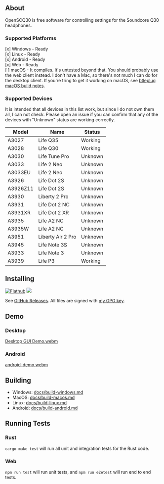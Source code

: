 ## About

OpenSCQ30 is free software for controlling settings for the Soundcore Q30 headphones.

### Supported Platforms

[x] Windows - Ready  
[x] Linux - Ready  
[x] Android - Ready  
[x] Web - Ready  
[ ] macOS - It compiles. It's untested beyond that. You should probably use the web client instead. I don't have a Mac, so there's not much I can do for the desktop client. If you're tring to get it working on macOS, see [btleplug macOS build notes](https://github.com/deviceplug/btleplug#user-content-macos).

### Supported Devices

It is intended that all devices in this list work, but since I do not own them all, I can not check. Please open an issue if you can confirm that any of the devices with "Unknown" status are working correctly.

| Model    | Name              | Status  |
| -------- | ----------------- | ------- |
| A3027    | Life Q35          | Working |
| A3028    | Life Q30          | Working |
| A3030    | Life Tune Pro     | Unknown |
| A3033    | Life 2 Neo        | Unknown |
| A3033EU  | Life 2 Neo        | Unknown |
| A3926    | Life Dot 2S       | Unknown |
| A3926Z11 | Life Dot 2S       | Unknown |
| A3930    | Liberty 2 Pro     | Unknown |
| A3931    | Life Dot 2 NC     | Unknown |
| A3931XR  | Life Dot 2 XR     | Unknown |
| A3935    | Life A2 NC        | Unknown |
| A3935W   | Life A2 NC        | Unknown |
| A3951    | Liberty Air 2 Pro | Unknown |
| A3945    | Life Note 3S      | Unknown |
| A3933    | Life Note 3       | Unknown |
| A3939    | Life P3           | Working |

## Installing

[![Flathub](https://img.shields.io/flathub/v/com.oppzippy.OpenSCQ30)](https://flathub.org/apps/com.oppzippy.OpenSCQ30)
[![](https://img.shields.io/endpoint?url=https://apt.izzysoft.de/fdroid/api/v1/shield/com.oppzippy.openscq30)](https://apt.izzysoft.de/fdroid/index/apk/com.oppzippy.openscq30)

See [GitHub Releases](https://github.com/Oppzippy/OpenSCQ30/releases). All files are signed with [my GPG key](https://kylescheuing.com/publickey.txt).

## Demo

### Desktop

[Desktop GUI Demo.webm](https://user-images.githubusercontent.com/2236514/229958756-aaa2a6d3-e908-4195-aad6-b0bcfda139a8.webm)

### Android

[android-demo.webm](https://github.com/Oppzippy/OpenSCQ30/assets/2236514/2d351d63-64b8-4253-abdf-3bb5384888c1)

## Building

-   Windows: [docs/build-windows.md](docs/build-windows.md)
-   MacOS: [docs/build-macos.md](docs/build-macos.md)
-   Linux: [docs/build-linux.md](docs/build-linux.md)
-   Android: [docs/build-android.md](docs/build-android.md)

## Running Tests

### Rust

`cargo make test` will run all unit and integration tests for the Rust code.

### Web

`npm run test` will run unit tests, and `npm run e2etest` will run end to end tests.
